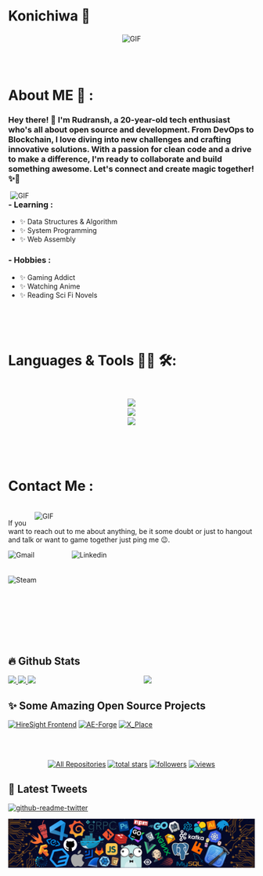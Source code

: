 # Konichiwa 👋

<div align="center">
<img hight="300" width="700" alt="GIF" align="center" src="https://github.com/Xx-Ashutosh-xX/Xx-Ashutosh-xX/blob/master/assets/208593.gif">
</div>

</br>
</br>
</br>

# About ME 💬 :

### Hey there! 👋 I'm Rudransh, a 20-year-old tech enthusiast who's all about open source and development. From DevOps to Blockchain, I love diving into new challenges and crafting innovative solutions. With a passion for clean code and a drive to make a difference, I'm ready to collaborate and build something awesome. Let's connect and create magic together! ✨🚀

<img hight="400" width="500" alt="GIF" align="right" src="https://github.com/Xx-Ashutosh-xX/Xx-Ashutosh-xX/blob/master/assets/1936.gif">

### - Learning :
- ✨ Data Structures & Algorithm
- ✨ System Programming
- ✨ Web Assembly

### - Hobbies : 
- ✨ Gaming Addict
- ✨ Watching Anime
- ✨ Reading Sci Fi Novels 

</br>
</br>
</br>

# Languages & Tools 👨‍💻 🛠:
</br>

<p align="center">

<!-- For more icons please follow  https://github.com/MikeCodesDotNET/ColoredBadges -->
<img src="https://skillicons.dev/icons?i=git,rust,docker,c,vim" />
</br>
<img src="https://skillicons.dev/icons?i=solidity,golang" />
</br>
<img src="https://skillicons.dev/icons?i=next,react,wasm,typescript,javascript" />
</p>
</br>
</br>
</br>

# Contact Me :

<p>
 </br>

<img hight="320" width="450" align="right" alt="GIF" src="https://github.com/Xx-Ashutosh-xX/Xx-Ashutosh-xX/blob/master/assets/93195.gif">

If you want to reach out to me about anything, be it some doubt or just to hangout and talk or want to game together just ping me 😉.

<a href="mailto:rudransh9shinghal@gmail.com">
 <img align="left" alt="Gmail" width="130" hight="100" src="https://github.com/Xx-Ashutosh-xX/Xx-Ashutosh-xX/blob/master/assets/icons/gmail.png" />
</a>
<a href="https://www.linkedin.com/in/rudransh-shinghal-264b37206/">
  <img align="left" alt="Linkedin" width="150" hight="100" src="https://github.com/Xx-Ashutosh-xX/Xx-Ashutosh-xX/blob/master/assets/icons/linkedin.png" />
</br>
</br>
</br>
</a>
<a href="https://twitter.com/rudransh190204">
  <img align="left" alt="Steam" width="130" hight="100" src="https://github.com/Xx-Ashutosh-xX/Xx-Ashutosh-xX/blob/master/assets/icons/steam.png" />
</a>
 </p>
 
</br>
</br>
</br>
</br>
</br>
</br>
</br>

## 🔥 Github Stats

<img align="right" width="45%" src="https://github.com/Xx-Ashutosh-xX/Xx-Ashutosh-xX/blob/master/assets/13626.gif"/>

<a href="https://github.com/Ansh1902396">
  <img width="50%" src="https://github-readme-stats.vercel.app/api?username=Ansh1902396&show_icons=true&theme=tokyonight&hide_border=true" />
</a>
<a href="https://github.com/Ansh1902396">
  <img width="50%" src="https://github-readme-streak-stats.herokuapp.com/?user=Ansh1902396&theme=tokyonight&hide_border=true" />
</a>
<a href="https://github.com/Ansh1902396">
  <img width="50%" src="https://github-readme-stats.vercel.app/api/top-langs/?username=Ansh1902396&layout=compact&theme=tokyonight&hide_border=true" />
</a>

## ✨ Some Amazing Open Source Projects

<p align="left">
  <a href="https://github.com/HireSight/Frontend"><img width="32%" src="https://github-readme-stats.vercel.app/api/pin/?username=HireSight&repo=Frontend&theme=tokyonight&hide_border=true" alt="HireSight Frontend"></a>
  <a href="https://github.com/Ansh1902396/AE-Forge"><img width="32%" src="https://github-readme-stats.vercel.app/api/pin/?username=Ansh1902396&repo=AE-forge&theme=tokyonight&hide_border=true" alt="AE-Forge"></a>
  <a href="https://github.com/Suryansh-23/X_Place"><img width="32%" src="https://github-readme-stats.vercel.app/api/pin/?username=Suryansh-23&repo=X_Place&theme=tokyonight&hide_border=true" alt="X_Place"></a>
</p>

<p align="center" style="margin-top: 4rem">
  <a href="https://github.com/Ansh1902396?tab=repositories&sort=stargazers"><img alt="All Repositories" title="All Repositories" src="https://custom-icon-badges.herokuapp.com/badge/-All%20Repos-2962FF?style=for-the-badge&logoColor=white&logo=repo"/></a>
  <a href="https://github.com/Ansh1902396?tab=repositories&sort=stargazers">
    <img alt="total stars" title="Total stars on GitHub" src="https://custom-icon-badges.herokuapp.com/badge/dynamic/json?logo=star&host=formatted-dynamic-badges.herokuapp.com&formatter=metric&style=for-the-badge&color=55960c&labelColor=488207&label=stars&query=%24.stars&url=https%3A%2F%2Fapi.github-star-counter.workers.dev%2Fuser%2FAnsh1902396"/></a>
  <a href="https://github.com/Ansh1902396?tab=followers">
    <img alt="followers" title="Follow me on Github" src="https://custom-icon-badges.herokuapp.com/github/followers/Ansh1902396?color=236ad3&labelColor=1155ba&style=for-the-badge&logo=person-add&label=Follow&logoColor=white"/></a>
  <a href="https://github.com/Ansh1902396">
    <img alt="views" title="GitHub profile views" src="https://komarev.com/ghpvc/?username=Ansh1902396&style=for-the-badge"/></a>
</p>

## 🐥 Latest Tweets
[![github-readme-twitter](https://github-readme-twitter.gazf.vercel.app/api?id=rudransh190204&layout=wide&show_reply=off&show_retweet=off)](https://github.com/gazf/github-readme-twitter)

<img src="https://github.com/Suryansh-23/Suryansh-23/blob/main/images/footer.png" width="100%" height="auto"/>
